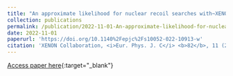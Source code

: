 ```yaml
---
title: "An approximate likelihood for nuclear recoil searches with~XENON1T data"
collection: publications
permalink: /publication/2022-11-01-An-approximate-likelihood-for-nuclear-recoil-searches-withXENON1T-data
date: 2022-11-01
paperurl: 'https://doi.org/10.1140%2Fepjc%2Fs10052-022-10913-w'
citation: 'XENON Collaboration, <i>Eur. Phys. J. C</i> <b>82</b>, 11 (2022)'
---
```

[Access paper here](https://doi.org/10.1140%2Fepjc%2Fs10052-022-10913-w){:target="_blank"}
